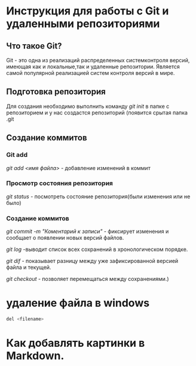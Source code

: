 # Инструкция для работы с Git и удаленными репозиториями
 
 ## Что такое Git?
 Git - это одна из реализаций распределенных системконтроля версий, имеющая как и локальные,так и удаленные  репозитории. Является самой популярной реализацией систем контроля версий в мире.
 ## Подготовка репозитория
 Для создания необходимо выполнить команду *git init* в папке с репозиторием и у нас создастся репозиторий (появится срытая папка .git
 
 ## Создание коммитов
 ### Git add
 *git add <имя файла>* - добавление изменений в коммит
 
 ### Просмотр состояния репозитория
 *git status* - посмотреть состояние репозитория(были изменения или не было)
 
 ### Создание коммитов
 *git commit -m "Коментарий к записи"* - фиксирует изменения и сообщает о появлении новых версий файлов.
 
 *git log* -выводит список всех сохранений в хронологическом порядке.

 *git dif* - показывает разницу между уже зафиксированной версией файла и текущей.


 *git checkout* - позволяет перемещаться между сохранениями.)

 # удаление файла в windows
 ~~~ sh
 del <filename>
 ~~~
  
 # Как добавлять картинки в Markdown. 
